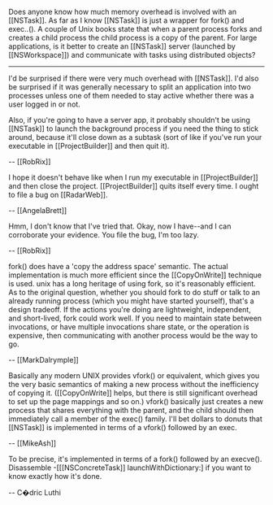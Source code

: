

Does anyone know how much memory overhead is involved with an [[NSTask]]. As far as I know [[NSTask]] is just a wrapper for fork() and exec..(). A couple of Unix books state that when a parent process forks and creates a child process the child process is a copy of the parent.  For large applications, is it better to create an [[NSTask]] server (launched by [[NSWorkspace]]) and communicate with tasks using distributed objects? 

----

I'd be surprised if there were very much overhead with [[NSTask]]. I'd also be surprised if it was generally necessary to split an application into two processes unless one of them needed to stay active whether there was a user logged in or not.

Also, if you're going to have a server app, it probably shouldn't be using [[NSTask]] to launch the background process if you need the thing to stick around, because it'll close down as a subtask (sort of like if you've run your executable in [[ProjectBuilder]] and then quit it).

-- [[RobRix]]

I hope it doesn't behave like when I run my executable in [[ProjectBuilder]] and then close the project. [[ProjectBuilder]] quits itself every time. I ought to file a bug on [[RadarWeb]].

-- [[AngelaBrett]]

Hmm, I don't know that I've tried that. Okay, now I have--and I can corroborate your evidence. You file the bug, I'm too lazy.

-- [[RobRix]]

fork() does have a 'copy the address space' semantic. The actual implementation is much more efficient since the [[CopyOnWrite]] technique is used. unix has a long heritage of using fork, so it's reasonably efficient. As to the original question, whether you should fork to do stuff or talk to an already running process (which you might have started yourself), that's a design tradeoff.  If the actions you're doing are lightweight, independent, and short-lived, fork could work well.  If you need to maintain state between invocations, or have multiple invocations share state, or the operation is expensive, then communicating with another process would be the way to go.

-- [[MarkDalrymple]]

Basically any modern UNIX provides vfork() or equivalent, which gives you the very basic semantics of making a new process without the inefficiency of copying it. ([[CopyOnWrite]] helps, but there is still significant overhead to set up the page mappings and so on.) vfork() basically just creates a new process that shares everything with the parent, and the child should then immediately call a member of the exec() family. I'll bet dollars to donuts that [[NSTask]] is implemented in terms of a vfork() followed by an exec.

-- [[MikeAsh]]

To be precise, it's implemented in terms of a fork() followed by an execve(). Disassemble -[[[NSConcreteTask]] launchWithDictionary:] if you want to know exactly how it's done.

-- C�dric Luthi